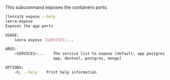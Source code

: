 This subcommand exposes the containers ports.

```bash
[lenra]$ expose --help
lenra-expose 
Exposes the app ports

USAGE:
    lenra expose [SERVICES]...

ARGS:
    <SERVICES>...    The service list to expose [default: app postgres mongo] [possible values:
                     app, devtool, postgres, mongo]

OPTIONS:
    -h, --help    Print help information
```
